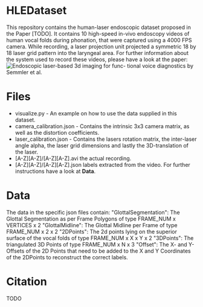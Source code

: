 # HLEDataset
This repository contains the human-laser endoscopic dataset proposed in the Paper [TODO].
It contains 10 high-speed in-vivo endoscopy videos of human vocal folds during phonation, that were captured using a 4000 FPS camera.
While recording, a laser projection unit projected a symmetric 18 by 18 laser grid pattern into the laryngeal area.
For further information about the system used to record these videos, please have a look at the paper: ![Endoscopic laser-based 3d imaging for func-
tional voice diagnostics](https://www.mdpi.com/2076-3417/7/6/600) by Semmler et al. 


# Files
* visualize.py - An example on how to use the data supplied in this dataset.
* camera_calibration.json - Contains the intrinsic 3x3 camera matrix, as well as the distortion coefficients.
* laser_calibration.json - Contains the lasers rotation matrix, the inter-laser angle alpha, the laser grid dimensions and lastly the 3D-translation of the laser.
* [A-Z][A-Z]/[A-Z][A-Z].avi the actual recording.
* [A-Z][A-Z]/[A-Z][A-Z].json labels extracted from the video. For further instructions have a look at __Data__.
	
# Data
The data in the specific json files contain:
"GlottalSegmentation": The Glottal Segmentation as per Frame Polygons of type FRAME_NUM x VERTICES x 2
"GlottalMidline": The Glottal Midline per Frame of type FRAME_NUM x 2 x 2
"2DPoints": The 2d points lying on the superior surface of the vocal folds of type FRAME_NUM x X x Y x 2
"3DPoints": The triangulated 3D Points of type FRAME_NUM x N x 3
"Offset": The X- and Y-Offsets of the 2D Points that need to be added to the X and Y Coordinates of the 2DPoints to reconstruct the correct labels.

# Citation
TODO
